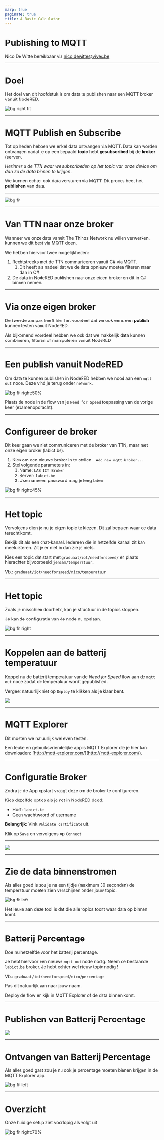 ```yaml
---
marp: true
paginate: true
title: A Basic Calculator
---
```


# <!-- fit --> Publishing to MQTT

Nico De Witte
bereikbaar via [nico.dewitte@vives.be](mailto:nico.dewitte@vives.be)

---

# Doel

Het doel van dit hoofdstuk is om data te publishen naar een MQTT broker vanuit NodeRED.

![bg right fit](./img/goal.png)

---

# MQTT Publish en Subscribe

Tot op heden hebben we enkel data ontvangen via MQTT. Data kan worden ontvangen nadat je op een bepaald **topic** hebt **gesubscribed** bij de **broker** (server).

*Herinner u de TTN waar we subscribeden op het topic van onze device om dan zo de data binnen te krijgen*.

We kunnen echter ook data versturen via MQTT. DIt proces heet het **publishen** van data.

---

![bg fit](./img/mqtt-publish-subscribe.svg)

---

# Van TTN naar onze broker

Wanneer we onze data vanuit The Things Network nu willen verwerken, kunnen we dit best via MQTT doen.

We hebben hiervoor twee mogelijkheden:

1. Rechtstreeks met de TTN communiceren vanuit C# via MQTT.
   1. Dit heeft als nadeel dat we de data opnieuw moeten filteren maar dan in C#
2. De data in NodeRED publishen naar onze eigen broker en dit in C# binnen nemen.

---

# Via onze eigen broker

De tweede aanpak heeft hier het voordeel dat we ook eens een **publish** kunnen testen vanuit NodeRED.

Als bijkomend voordeel hebben we ook dat we makkelijk data kunnen combineren, filteren of manipuleren vanuit NodeRED

---

# Een publish vanuit NodeRED

Om data te kunnen publishen in NodeRED hebben we nood aan een `mqtt out` node. Deze vind je terug onder `network`.

![bg fit right:50%](./img/mqtt_out_node.png)

Plaats de node in de flow van je `Need for Speed` toepassing van de vorige keer (examenopdracht).

---

# Configureer de broker

Dit keer gaan we niet communiceren met de broker van TTN, maar met onze eigen broker (labict.be).

1. Kies om een nieuwe broker in te stellen - `Add new mqtt-broker...`
2. Stel volgende parameters in:
   1. Name: `LAB ICT Broker`
   2. Server: `labict.be`
   3. Username en password mag je leeg laten

![bg fit right:45%](./img/labict-broker.png)

---

# Het topic

Vervolgens dien je nu je eigen topic te kiezen. Dit zal bepalen waar de data terecht komt.

Bekijk dit als een chat-kanaal. Iedereen die in hetzelfde kanaal zit kan meeluisteren. Zit je er niet in dan zie je niets.

Kies een topic dat start met `graduaat/iot/needforspeed/` en plaats hierachter bijvoorbeeld `jenaam/temperatuur`.

Vb.: `graduaat/iot/needforspeed/nico/temperatuur`

---

# Het topic

Zoals je misschien doorhebt, kan je structuur in de topics stoppen.

Je kan de configuratie van de node nu opslaan.

![bg fit right](./img/topic_temperatuur.png)

---

# Koppelen aan de batterij temperatuur

Koppel nu de batterij temperatuur van de *Need for Speed* flow aan de `mqtt out` node zodat de temperatuur wordt gepublished.

Vergeet natuurlijk niet op `Deploy` te klikken als je klaar bent.

![](./img/publish-temperature.png)

---

# MQTT Explorer

Dit moeten we natuurlijk wel even testen.

Een leuke en gebruiksvriendelijke app is MQTT Explorer die je hier kan downloaden: [http://mqtt-explorer.com/](http://mqtt-explorer.com/).

---

# Configuratie Broker

Zodra je de App opstart vraagt deze om de broker te configureren.

Kies dezelfde opties als je net in NodeRED deed:

* Host: `labict.be`
* Geen wachtwoord of username

**Belangrijk**: Vink `Validate certificate` uit.

Klik op `Save` en vervolgens op `Connect`.

---

![](./img/mqtt-explorer-broker.png)

---

# Zie de data binnenstromen

Als alles goed is zou je na een tijdje (maximum 30 seconden) de temperatuur moeten zien verschijnen onder jouw topic.

![bg fit left](./img/mqtt-explorer-temperature.png)

Het leuke aan deze tool is dat die alle topics toont waar data op binnen komt.

---

# Batterij Percentage

Doe nu hetzelfde voor het batterij percentage.

Je hebt hiervoor een nieuwe `mqtt out` node nodig. Neem de bestaande `labict.be` broker. Je hebt echter wel nieuw topic nodig !

Vb.: `graduaat/iot/needforspeed/nico/percentage`

Pas dit natuurlijk aan naar jouw naam.

Deploy de flow en kijk in MQTT Explorer of de data binnen komt.

---

# Publishen van Batterij Percentage

![](./img/publish-percentage.png)

---

# Ontvangen van Batterij Percentage

Als alles goed gaat zou je nu ook je percentage moeten binnen krijgen in de MQTT Explorer app.

![bg fit left](./img/mqtt-explorer-percentage.png)

---

# Overzicht

Onze huidige setup ziet voorlopig als volgt uit

![bg fit right:70%](./img/setup.png)

